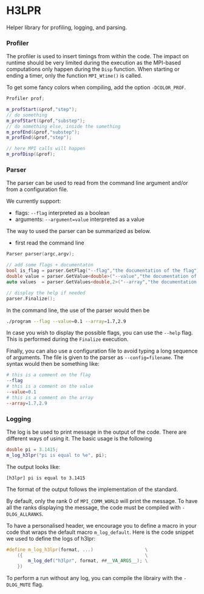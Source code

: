 # H3LPR

Helper library for profiling, logging, and parsing.


### Profiler

The profiler is used to insert timings from within the code.
The impact on runtime should be very limited during the execution as the MPI-based computations only happen during the `Disp` function.
When starting or ending a timer, only the function `MPI_Wtime()` is called.

To get some fancy colors when compiling, add the option `-DCOLOR_PROF`.


```c++
Profiler prof;

m_profStart(&prof,"step");
// do something
m_profStart(&prof,"substep");
// do something else, inside the something
m_profEnd(&prof,"substep");
m_profEnd(&prof,"step");

// here MPI calls will happen
m_profDisp(&prof);
```

### Parser

The parser can be used to read from the command line argument and/or from a configuration file.

We currently support:

- flags: `--flag` interpreted as a boolean
- arguments: `--argument=value` interpreted as a value

The way to used the parser can be summarized as below.
- first read the command line

```c++
Parser parser(argc,argv);

// add some flags + documentaton
bool is_flag = parser.GetFlag("--flag","the documentation of the flag");
double value = parser.GetValue<double>("--value","the documentation of the value",0.1);
auto values  = parser.GetValues<double,2>("--array","the documentation of the values",{0.1,0.2});

// display the help if needed
parser.Finalize();
```

In the command line, the use of the parser would then be

```bash
./program --flag --value=0.1 --array=1.7,2.9
```

In case you wish to display the possible flags, you can use the `--help` flag.
This is performed during the `Finalize` execution.

Finally, you can also use a configuration file to avoid typing a long sequence of arguments.
The file is given to the parser as `--config=filename`. The syntax would then be something like:

```makefile
# this is a comment on the flag
--flag
# this is a comment on the value
--value=0.1
# this is a comment on the array
--array=1.7,2.9
```


### Logging

The log is be used to print message in the output of the code. There are different ways of using it. 
The basic usage is the following

```c++
double pi = 3.1415;
m_log_h3lpr("pi is equal to %e", pi);
```

The output looks like: 

```text
[h3lpr] pi is equal to 3.1415
```
The format of the output follows the implementation of the standard. 

By default, only the rank 0 of `MPI_COMM_WORLD` will print the message. To have all the ranks displaying the message, the code must be compiled with `-DLOG_ALLRANKS`. 

To have a personalised header, we encourage you to define a macro in your code that wraps the default macro `m_log_default`. Here is the code snippet we used to define the logs of h3lpr:

```c++
#define m_log_h3lpr(format, ...)                   \
    ({                                             \
        m_log_def("h3lpr", format, ##__VA_ARGS__); \
    })
```
To perform a run without any log, you can compile the librairy with the `-DLOG_MUTE` flag.
